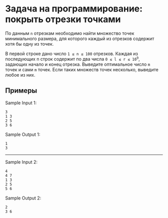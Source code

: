 # Задача на программирование: покрыть отрезки точками

По данным <code>n</code> отрезкам необходимо найти множество точек минимального размера, для которого каждый из отрезков содержит хотя бы одну из точек.

В первой строке дано число <code>1&nbsp;≤&nbsp;n&nbsp;≤&nbsp;100</code> отрезков. Каждая из последующих n строк содержит по два числа <code>0&nbsp;≤&nbsp;l&nbsp;≤&nbsp;r&nbsp;≤&nbsp;10<sup>9</sup></code>, задающих начало и конец отрезка. Выведите оптимальное число <code>m</code> точек и сами <code>m</code> точек. Если таких множеств точек несколько, выведите любое из них.

## Примеры

Sample Input 1:

```
3
1 3
2 5
3 6
```

Sample Output 1:

```
1
3
```

<hr/>

Sample Input 2:

```
4
4 7
1 3
2 5
5 6
```

Sample Output 2:

```
2
3 6
```
